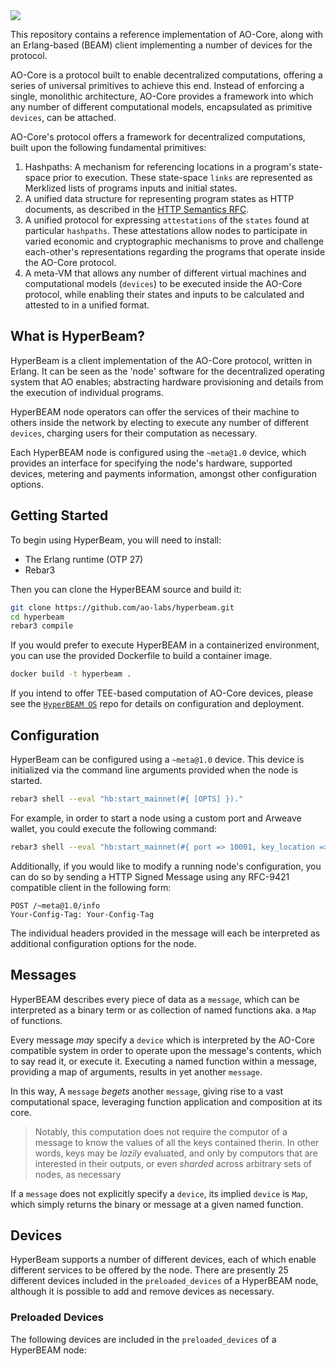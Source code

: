 <img src="https://arweave.net/dOpRkKrNNQ4HHebxZlPCo0BWfrjwJ-CEBQs2EPgrwbg" />

This repository contains a reference implementation of AO-Core, along with an
Erlang-based (BEAM) client implementing a number of devices for the protocol.

AO-Core is a protocol built to enable decentralized computations, offering a
series of universal primitives to achieve this end. Instead of enforcing a single,
monolithic architecture, AO-Core provides a framework into which any number of
different computational models, encapsulated as primitive `devices`, can be attached.

AO-Core's protocol offers a framework for decentralized computations, built upon the
following fundamental primitives:

1. Hashpaths: A mechanism for referencing locations in a program's state-space
prior to execution. These state-space `links` are represented as Merklized lists of
programs inputs and initial states.
2. A unified data structure for representing program states as HTTP documents,
as described in the [HTTP Semantics RFC](https://www.rfc-editor.org/rfc/rfc9110.html).
3. A unified protocol for expressing `attestations` of the `states` found at
particular `hashpaths`. These attestations allow nodes to participate in varied
economic and cryptographic mechanisms to prove and challenge each-other's
representations regarding the programs that operate inside the AO-Core protocol.
4. A meta-VM that allows any number of different virtual machines and computational
models (`devices`) to be executed inside the AO-Core protocol, while enabling their
states and inputs to be calculated and attested to in a unified format.

## What is HyperBeam?

HyperBeam is a client implementation of the AO-Core protocol, written in Erlang.
It can be seen as the 'node' software for the decentralized operating system that
AO enables; abstracting hardware provisioning and details from the execution of
individual programs.

HyperBEAM node operators can offer the services of their machine to others inside
the network by electing to execute any number of different `devices`, charging 
users for their computation as necessary.

Each HyperBEAM node is configured using the `~meta@1.0` device, which provides
an interface for specifying the node's hardware, supported devices, metering and
payments information, amongst other configuration options.

## Getting Started

To begin using HyperBeam, you will need to install:

- The Erlang runtime (OTP 27)
- Rebar3

Then you can clone the HyperBEAM source and build it:

```bash
git clone https://github.com/ao-labs/hyperbeam.git
cd hyperbeam
rebar3 compile
```

If you would prefer to execute HyperBEAM in a containerized environment, you
can use the provided Dockerfile to build a container image.

```bash
docker build -t hyperbeam .
```

If you intend to offer TEE-based computation of AO-Core devices, please see the
[`HyperBEAM OS`]() repo for details on configuration and deployment.

## Configuration

HyperBeam can be configured using a `~meta@1.0` device. This device is initialized
via the command line arguments provided when the node is started.

```bash
rebar3 shell --eval "hb:start_mainnet(#{ [OPTS] })."
```

For example, in order to start a node using a custom port and Arweave wallet,
you could execute the following command:

```bash
rebar3 shell --eval "hb:start_mainnet(#{ port => 10001, key_location => 'path/to/my/wallet.key' })."
```

Additionally, if you would like to modify a running node's configuration, you can
do so by sending a HTTP Signed Message using any RFC-9421 compatible client in 
the following form:

```
POST /~meta@1.0/info
Your-Config-Tag: Your-Config-Tag
```

The individual headers provided in the message will each be interpreted as additional
configuration options for the node.

## Messages

HyperBEAM describes every piece of data as a `message`, which can be interpreted as
a binary term or as collection of named functions aka. a `Map` of functions.

Every message _may_ specify a `device` which is interpreted by the AO-Core compatible
system in order to operate upon the message's contents, which to say read it, or
execute it. Executing a named function within a message, providing a map of arguments,
results in yet another `message`.

In this way, A `message` _begets_ another `message`, giving rise to a vast computational
space, leveraging function application and composition at its core.

> Notably, this computation does not require the computor of a message
> to know the values of all the keys contained therin. In other words, keys
> may be _lazily_ evaluated, and only by computors that are interested
> in their outputs, or even _sharded_ across arbitrary sets of nodes, as necessary

If a `message` does not explicitly specify a `device`, its implied `device` is `Map`,
which simply returns the binary or message at a given named function.

## Devices

HyperBeam supports a number of different devices, each of which enable different
services to be offered by the node. There are presently 25 different devices
included in the `preloaded_devices` of a HyperBEAM node, although it is possible
to add and remove devices as necessary.

### Preloaded Devices

The following devices are included in the `preloaded_devices` of a HyperBEAM node: